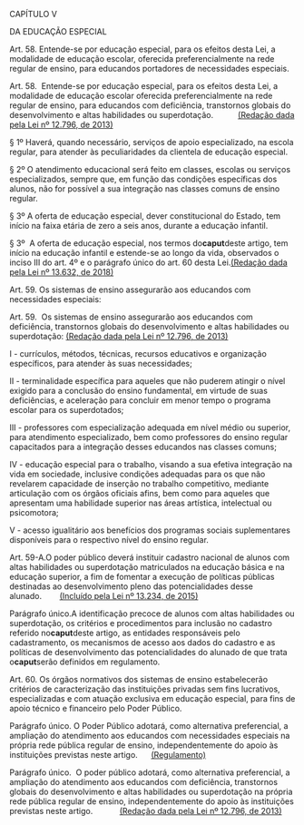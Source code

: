 CAPÍTULO V

DA EDUCAÇÃO ESPECIAL

Art. 58. Entende-se por educação especial, para os efeitos desta Lei, a modalidade de educação escolar, oferecida preferencialmente na rede regular de ensino, para educandos portadores de necessidades especiais.

Art. 58.  Entende-se por educação especial, para os efeitos desta Lei, a modalidade de educação escolar oferecida preferencialmente na rede regular de ensino, para educandos com deficiência, transtornos globais do desenvolvimento e altas habilidades ou superdotação.           [\(Redação dada pela Lei nº 12.796, de 2013\)](https://www.planalto.gov.br/ccivil_03/_Ato2011-2014/2013/Lei/L12796.htm#art1)

§ 1º Haverá, quando necessário, serviços de apoio especializado, na escola regular, para atender às peculiaridades da clientela de educação especial.

§ 2º O atendimento educacional será feito em classes, escolas ou serviços especializados, sempre que, em função das condições específicas dos alunos, não for possível a sua integração nas classes comuns de ensino regular.

§ 3º A oferta de educação especial, dever constitucional do Estado, tem início na faixa etária de zero a seis anos, durante a educação infantil.

§ 3º  A oferta de educação especial, nos termos do**caput**deste artigo, tem início na educação infantil e estende-se ao longo da vida, observados o inciso III do art. 4º e o parágrafo único do art. 60 desta Lei.[\(Redação dada pela Lei nº 13.632, de 2018\)](https://www.planalto.gov.br/ccivil_03/_Ato2015-2018/2018/Lei/L13632.htm#art1)

Art. 59. Os sistemas de ensino assegurarão aos educandos com necessidades especiais:

Art. 59.  Os sistemas de ensino assegurarão aos educandos com deficiência, transtornos globais do desenvolvimento e altas habilidades ou superdotação: [\(Redação dada pela Lei nº 12.796, de 2013\)](https://www.planalto.gov.br/ccivil_03/_Ato2011-2014/2013/Lei/L12796.htm#art1)

I - currículos, métodos, técnicas, recursos educativos e organização específicos, para atender às suas necessidades;

II - terminalidade específica para aqueles que não puderem atingir o nível exigido para a conclusão do ensino fundamental, em virtude de suas deficiências, e aceleração para concluir em menor tempo o programa escolar para os superdotados;

III - professores com especialização adequada em nível médio ou superior, para atendimento especializado, bem como professores do ensino regular capacitados para a integração desses educandos nas classes comuns;

IV - educação especial para o trabalho, visando a sua efetiva integração na vida em sociedade, inclusive condições adequadas para os que não revelarem capacidade de inserção no trabalho competitivo, mediante articulação com os órgãos oficiais afins, bem como para aqueles que apresentam uma habilidade superior nas áreas artística, intelectual ou psicomotora;

V - acesso igualitário aos benefícios dos programas sociais suplementares disponíveis para o respectivo nível do ensino regular.

Art. 59-A.O poder público deverá instituir cadastro nacional de alunos com altas habilidades ou superdotação matriculados na educação básica e na educação superior, a fim de fomentar a execução de políticas públicas destinadas ao desenvolvimento pleno das potencialidades desse alunado.        [\(Incluído pela Lei nº 13.234, de 2015\)](https://www.planalto.gov.br/ccivil_03/_Ato2015-2018/2015/Lei/L13234.htm#art2)

Parágrafo único.A identificação precoce de alunos com altas habilidades ou superdotação, os critérios e procedimentos para inclusão no cadastro referido no**caput**deste artigo, as entidades responsáveis pelo cadastramento, os mecanismos de acesso aos dados do cadastro e as políticas de desenvolvimento das potencialidades do alunado de que trata o**caput**serão definidos em regulamento.

Art. 60. Os órgãos normativos dos sistemas de ensino estabelecerão critérios de caracterização das instituições privadas sem fins lucrativos, especializadas e com atuação exclusiva em educação especial, para fins de apoio técnico e financeiro pelo Poder Público.

Parágrafo único. O Poder Público adotará, como alternativa preferencial, a ampliação do atendimento aos educandos com necessidades especiais na própria rede pública regular de ensino, independentemente do apoio às instituições previstas neste artigo.      [\(Regulamento\)](https://www.planalto.gov.br/ccivil_03/_Ato2007-2010/2008/Decreto/D6571.htm)

Parágrafo único.  O poder público adotará, como alternativa preferencial, a ampliação do atendimento aos educandos com deficiência, transtornos globais do desenvolvimento e altas habilidades ou superdotação na própria rede pública regular de ensino, independentemente do apoio às instituições previstas neste artigo.            [\(Redação dada pela Lei nº 12.796, de 2013\)](https://www.planalto.gov.br/ccivil_03/_Ato2011-2014/2013/Lei/L12796.htm#art1)


